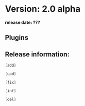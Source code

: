 Version: 2.0 alpha
========================
**release date:	???**

Plugins
-------



Release information:
-------------
	[add] 
	
	[upd] 
	
	[fix] 
	
	[inf] 
	
	[del] 
